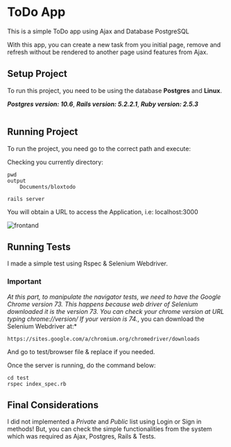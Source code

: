# ToDo App

This is a simple ToDo app using Ajax and Database PostgreSQL

With this app, you can create a new task from you initial page, remove and refresh without be rendered to another page usind features from Ajax.

## Setup Project

To run this project, you need to be using the database **Postgres** and **Linux**.

***Postgres version: 10.6***,
***Rails version: 5.2.2.1***,
***Ruby version: 2.5.3***



```
```

## Running Project

To run the project, you need go to the correct path and execute:

Checking you currently directory:
```
pwd
output
    Documents/bloxtodo
```
```
rails server
```
You will obtain a URL to access the Application, i.e: localhost:3000

![frontand](https://user-images.githubusercontent.com/8397519/54957257-f5a88f80-4f30-11e9-8345-f5856a7ff8ed.png)


## Running Tests

I made a simple test using Rspec & Selenium Webdriver. 

### Important 

*At this part, to manipulate the navigator tests, we need to have the Google Chrome version 73. This happens because web driver of Selenium downloaded it is the version 73. You can check your chrome version at URL typing chrome://version/ If your version is 74.*, you can download the Selenium Webdriver at:*

```
https://sites.google.com/a/chromium.org/chromedriver/downloads
```

And go to test/browser file & replace if you needed.

Once the server is running, do the command below:

```
cd test
rspec index_spec.rb
```

## Final Considerations

I did not implemented a *Private* and *Public* list using Login or Sign in methods! But, you can check the simple functionalities from the system which was required as Ajax, Postgres, Rails & Tests.